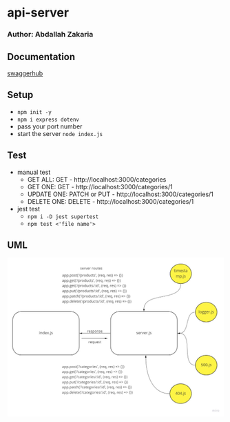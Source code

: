 # api-server

### Author: Abdallah Zakaria
## Documentation
[swaggerhub](https://app.swaggerhub.com/apis/Abdallah-Zakaria/401-d5-test/0.1)

## Setup 
  - `npm init -y`
  - `npm i express dotenv `
  - pass your port number
  - start the server `node index.js`
## Test
- manual test
  - GET ALL: GET - http://localhost:3000/categories
  - GET ONE: GET - http://localhost:3000/categories/1
  - UPDATE ONE: PATCH or PUT - http://localhost:3000/categories/1
  - DELETE ONE: DELETE - http://localhost:3000/categories/1
- jest test
  - `npm i -D jest supertest`
  - `npm test <'file name'>`

## UML
![UML](img/class07.jpg)
